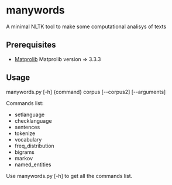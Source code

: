 # manywords
A minimal NLTK tool to make some computational analisys of texts 

## Prerequisites
* [Matprolib](https://matplotlib.org/users/installing.html) Matprolib version => 3.3.3

## Usage
manywords.py [-h] {command} corpus [--corpus2] [--arguments]

Commands list:
- setlanguage
- checklanguage
- sentences
- tokenize
- vocabulary
- freq_distribution
- bigrams
- markov
- named_entities

Use manywords.py [-h] to get all the commands list.
